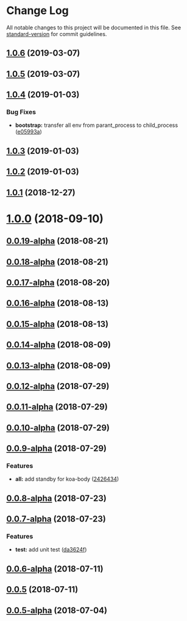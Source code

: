 # Change Log

All notable changes to this project will be documented in this file. See [standard-version](https://github.com/conventional-changelog/standard-version) for commit guidelines.

<a name="1.0.6"></a>
## [1.0.6](https://github.com/TencentCloud/scf-node-debug/compare/v1.0.5...v1.0.6) (2019-03-07)



<a name="1.0.5"></a>
## [1.0.5](https://github.com/TencentCloud/scf-node-debug/compare/v1.0.4...v1.0.5) (2019-03-07)



<a name="1.0.4"></a>
## [1.0.4](https://github.com/TencentCloud/scf-node-debug/compare/v1.0.3...v1.0.4) (2019-01-03)


### Bug Fixes

* **bootstrap:** transfer all env from parant_process to child_process ([e05993a](https://github.com/TencentCloud/scf-node-debug/commit/e05993a))



<a name="1.0.3"></a>
## [1.0.3](https://github.com/TencentCloud/scf-node-debug/compare/v1.0.2...v1.0.3) (2019-01-03)



<a name="1.0.2"></a>
## [1.0.2](https://github.com/TencentCloud/scf-node-debug/compare/v1.0.1...v1.0.2) (2019-01-03)



<a name="1.0.1"></a>
## [1.0.1](https://github.com/TencentCloud/scf-node-debug/compare/v1.0.0...v1.0.1) (2018-12-27)



<a name="1.0.0"></a>
# [1.0.0](https://github.com/TencentCloud/scf-node-debug/compare/v0.0.19-alpha...v1.0.0) (2018-09-10)



<a name="0.0.19-alpha"></a>
## [0.0.19-alpha](https://github.com/TencentCloud/scf-node-debug/compare/v0.0.18-alpha...v0.0.19-alpha) (2018-08-21)



<a name="0.0.18-alpha"></a>
## [0.0.18-alpha](https://github.com/TencentCloud/scf-node-debug/compare/v0.0.17-alpha...v0.0.18-alpha) (2018-08-21)



<a name="0.0.17-alpha"></a>
## [0.0.17-alpha](https://github.com/TencentCloud/scf-node-debug/compare/v0.0.16-alpha...v0.0.17-alpha) (2018-08-20)



<a name="0.0.16-alpha"></a>
## [0.0.16-alpha](https://github.com/TencentCloud/scf-node-debug/compare/v0.0.15-alpha...v0.0.16-alpha) (2018-08-13)



<a name="0.0.15-alpha"></a>
## [0.0.15-alpha](https://github.com/TencentCloud/scf-node-debug/compare/v0.0.14-alpha...v0.0.15-alpha) (2018-08-13)



<a name="0.0.14-alpha"></a>
## [0.0.14-alpha](https://github.com/TencentCloud/scf-node-debug/compare/v0.0.13-alpha...v0.0.14-alpha) (2018-08-09)



<a name="0.0.13-alpha"></a>
## [0.0.13-alpha](https://github.com/TencentCloud/scf-node-debug/compare/v0.0.12-alpha...v0.0.13-alpha) (2018-08-09)



<a name="0.0.12-alpha"></a>
## [0.0.12-alpha](https://github.com/TencentCloud/scf-node-debug/compare/v0.0.11-alpha...v0.0.12-alpha) (2018-07-29)



<a name="0.0.11-alpha"></a>
## [0.0.11-alpha](https://github.com/TencentCloud/scf-node-debug/compare/v0.0.10-alpha...v0.0.11-alpha) (2018-07-29)



<a name="0.0.10-alpha"></a>
## [0.0.10-alpha](https://github.com/TencentCloud/scf-node-debug/compare/v0.0.9-alpha...v0.0.10-alpha) (2018-07-29)



<a name="0.0.9-alpha"></a>
## [0.0.9-alpha](https://github.com/TencentCloud/scf-node-debug/compare/v0.0.8-alpha...v0.0.9-alpha) (2018-07-29)


### Features

* **all:** add standby for koa-body ([2426434](https://github.com/TencentCloud/scf-node-debug/commit/2426434))



<a name="0.0.8-alpha"></a>
## [0.0.8-alpha](https://github.com/TencentCloud/scf-node-debug/compare/v0.0.7-alpha...v0.0.8-alpha) (2018-07-23)



<a name="0.0.7-alpha"></a>
## [0.0.7-alpha](https://github.com/TencentCloud/scf-node-debug/compare/v0.0.6-alpha...v0.0.7-alpha) (2018-07-23)


### Features

* **test:** add unit test ([da3624f](https://github.com/TencentCloud/scf-node-debug/commit/da3624f))



<a name="0.0.6-alpha"></a>
## [0.0.6-alpha](https://github.com/TencentCloud/scf-node-debug/compare/v0.0.5...v0.0.6-alpha) (2018-07-11)



<a name="0.0.5"></a>
## [0.0.5](https://github.com/TencentCloud/scf-node-debug/compare/v0.0.5-alpha...v0.0.5) (2018-07-11)



<a name="0.0.5-alpha"></a>
## [0.0.5-alpha](https://github.com/TencentCloud/scf-node-debug/compare/v0.0.4-alpha...v0.0.5-alpha) (2018-07-04)
